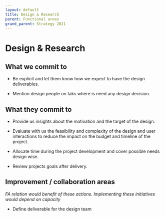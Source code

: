 ```yaml
---
layout: default
title: Design & Research
parent: Functional areas
grand_parent: Strategy 2021
---
```


# Design & Research

## What we commit to

- Be explicit and let them know how we expect to have the design deliverables.

- Mention design people on taks where is need any design decision.

## What they commit to

- Provide us insights about the motivation and the target of the design.

- Evaluate with us the feasibility and complexity of the design and user interactions to reduce the impact on the budget and timeline of the project.

- Allocate time during the project development and cover possible needs design wise.
    
- Review projects goals after delivery.


## Improvement / collaboration areas 
_FA relation would benefit of these actions. 
Implementing these initiatives would depend on capacity_

- Define deliverable for the design team




